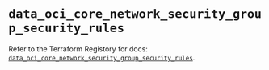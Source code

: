 # `data_oci_core_network_security_group_security_rules`

Refer to the Terraform Registory for docs: [`data_oci_core_network_security_group_security_rules`](https://registry.terraform.io/providers/oracle/oci/6.18.0/docs/data-sources/core_network_security_group_security_rules).
